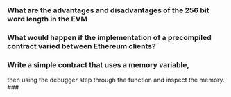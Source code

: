 ### What are the advantages and disadvantages of the 256 bit word length in the EVM ###


### What would happen if the implementation of a precompiled contract varied between Ethereum clients? ###


### Write a simple contract that uses a memory variable,
then using the debugger step through the function
and inspect the memory. ###
